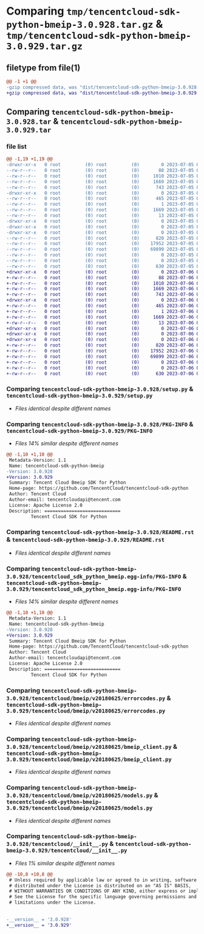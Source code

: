 # Comparing `tmp/tencentcloud-sdk-python-bmeip-3.0.928.tar.gz` & `tmp/tencentcloud-sdk-python-bmeip-3.0.929.tar.gz`

## filetype from file(1)

```diff
@@ -1 +1 @@
-gzip compressed data, was "dist/tencentcloud-sdk-python-bmeip-3.0.928.tar", last modified: Wed Jul  5 00:19:40 2023, max compression
+gzip compressed data, was "dist/tencentcloud-sdk-python-bmeip-3.0.929.tar", last modified: Thu Jul  6 00:18:43 2023, max compression
```

## Comparing `tencentcloud-sdk-python-bmeip-3.0.928.tar` & `tencentcloud-sdk-python-bmeip-3.0.929.tar`

### file list

```diff
@@ -1,19 +1,19 @@
-drwxr-xr-x   0 root         (0) root         (0)        0 2023-07-05 00:19:40.000000 tencentcloud-sdk-python-bmeip-3.0.928/
--rw-r--r--   0 root         (0) root         (0)       88 2023-07-05 00:19:40.000000 tencentcloud-sdk-python-bmeip-3.0.928/setup.cfg
--rw-r--r--   0 root         (0) root         (0)     1010 2023-07-05 00:19:40.000000 tencentcloud-sdk-python-bmeip-3.0.928/setup.py
--rw-r--r--   0 root         (0) root         (0)     1669 2023-07-05 00:19:40.000000 tencentcloud-sdk-python-bmeip-3.0.928/PKG-INFO
--rw-r--r--   0 root         (0) root         (0)      743 2023-07-05 00:19:40.000000 tencentcloud-sdk-python-bmeip-3.0.928/README.rst
-drwxr-xr-x   0 root         (0) root         (0)        0 2023-07-05 00:19:40.000000 tencentcloud-sdk-python-bmeip-3.0.928/tencentcloud_sdk_python_bmeip.egg-info/
--rw-r--r--   0 root         (0) root         (0)      465 2023-07-05 00:19:40.000000 tencentcloud-sdk-python-bmeip-3.0.928/tencentcloud_sdk_python_bmeip.egg-info/SOURCES.txt
--rw-r--r--   0 root         (0) root         (0)        1 2023-07-05 00:19:40.000000 tencentcloud-sdk-python-bmeip-3.0.928/tencentcloud_sdk_python_bmeip.egg-info/dependency_links.txt
--rw-r--r--   0 root         (0) root         (0)     1669 2023-07-05 00:19:40.000000 tencentcloud-sdk-python-bmeip-3.0.928/tencentcloud_sdk_python_bmeip.egg-info/PKG-INFO
--rw-r--r--   0 root         (0) root         (0)       13 2023-07-05 00:19:40.000000 tencentcloud-sdk-python-bmeip-3.0.928/tencentcloud_sdk_python_bmeip.egg-info/top_level.txt
-drwxr-xr-x   0 root         (0) root         (0)        0 2023-07-05 00:19:40.000000 tencentcloud-sdk-python-bmeip-3.0.928/tencentcloud/
-drwxr-xr-x   0 root         (0) root         (0)        0 2023-07-05 00:19:40.000000 tencentcloud-sdk-python-bmeip-3.0.928/tencentcloud/bmeip/
-drwxr-xr-x   0 root         (0) root         (0)        0 2023-07-05 00:19:40.000000 tencentcloud-sdk-python-bmeip-3.0.928/tencentcloud/bmeip/v20180625/
--rw-r--r--   0 root         (0) root         (0)      820 2023-07-05 00:19:40.000000 tencentcloud-sdk-python-bmeip-3.0.928/tencentcloud/bmeip/v20180625/errorcodes.py
--rw-r--r--   0 root         (0) root         (0)    17952 2023-07-05 00:19:40.000000 tencentcloud-sdk-python-bmeip-3.0.928/tencentcloud/bmeip/v20180625/bmeip_client.py
--rw-r--r--   0 root         (0) root         (0)    69899 2023-07-05 00:19:40.000000 tencentcloud-sdk-python-bmeip-3.0.928/tencentcloud/bmeip/v20180625/models.py
--rw-r--r--   0 root         (0) root         (0)        0 2023-07-05 00:19:40.000000 tencentcloud-sdk-python-bmeip-3.0.928/tencentcloud/bmeip/v20180625/__init__.py
--rw-r--r--   0 root         (0) root         (0)        0 2023-07-05 00:19:40.000000 tencentcloud-sdk-python-bmeip-3.0.928/tencentcloud/bmeip/__init__.py
--rw-r--r--   0 root         (0) root         (0)      630 2023-07-05 00:19:40.000000 tencentcloud-sdk-python-bmeip-3.0.928/tencentcloud/__init__.py
+drwxr-xr-x   0 root         (0) root         (0)        0 2023-07-06 00:18:43.000000 tencentcloud-sdk-python-bmeip-3.0.929/
+-rw-r--r--   0 root         (0) root         (0)       88 2023-07-06 00:18:43.000000 tencentcloud-sdk-python-bmeip-3.0.929/setup.cfg
+-rw-r--r--   0 root         (0) root         (0)     1010 2023-07-06 00:18:43.000000 tencentcloud-sdk-python-bmeip-3.0.929/setup.py
+-rw-r--r--   0 root         (0) root         (0)     1669 2023-07-06 00:18:43.000000 tencentcloud-sdk-python-bmeip-3.0.929/PKG-INFO
+-rw-r--r--   0 root         (0) root         (0)      743 2023-07-06 00:18:43.000000 tencentcloud-sdk-python-bmeip-3.0.929/README.rst
+drwxr-xr-x   0 root         (0) root         (0)        0 2023-07-06 00:18:43.000000 tencentcloud-sdk-python-bmeip-3.0.929/tencentcloud_sdk_python_bmeip.egg-info/
+-rw-r--r--   0 root         (0) root         (0)      465 2023-07-06 00:18:43.000000 tencentcloud-sdk-python-bmeip-3.0.929/tencentcloud_sdk_python_bmeip.egg-info/SOURCES.txt
+-rw-r--r--   0 root         (0) root         (0)        1 2023-07-06 00:18:43.000000 tencentcloud-sdk-python-bmeip-3.0.929/tencentcloud_sdk_python_bmeip.egg-info/dependency_links.txt
+-rw-r--r--   0 root         (0) root         (0)     1669 2023-07-06 00:18:43.000000 tencentcloud-sdk-python-bmeip-3.0.929/tencentcloud_sdk_python_bmeip.egg-info/PKG-INFO
+-rw-r--r--   0 root         (0) root         (0)       13 2023-07-06 00:18:43.000000 tencentcloud-sdk-python-bmeip-3.0.929/tencentcloud_sdk_python_bmeip.egg-info/top_level.txt
+drwxr-xr-x   0 root         (0) root         (0)        0 2023-07-06 00:18:43.000000 tencentcloud-sdk-python-bmeip-3.0.929/tencentcloud/
+drwxr-xr-x   0 root         (0) root         (0)        0 2023-07-06 00:18:43.000000 tencentcloud-sdk-python-bmeip-3.0.929/tencentcloud/bmeip/
+drwxr-xr-x   0 root         (0) root         (0)        0 2023-07-06 00:18:43.000000 tencentcloud-sdk-python-bmeip-3.0.929/tencentcloud/bmeip/v20180625/
+-rw-r--r--   0 root         (0) root         (0)      820 2023-07-06 00:18:43.000000 tencentcloud-sdk-python-bmeip-3.0.929/tencentcloud/bmeip/v20180625/errorcodes.py
+-rw-r--r--   0 root         (0) root         (0)    17952 2023-07-06 00:18:43.000000 tencentcloud-sdk-python-bmeip-3.0.929/tencentcloud/bmeip/v20180625/bmeip_client.py
+-rw-r--r--   0 root         (0) root         (0)    69899 2023-07-06 00:18:43.000000 tencentcloud-sdk-python-bmeip-3.0.929/tencentcloud/bmeip/v20180625/models.py
+-rw-r--r--   0 root         (0) root         (0)        0 2023-07-06 00:18:43.000000 tencentcloud-sdk-python-bmeip-3.0.929/tencentcloud/bmeip/v20180625/__init__.py
+-rw-r--r--   0 root         (0) root         (0)        0 2023-07-06 00:18:43.000000 tencentcloud-sdk-python-bmeip-3.0.929/tencentcloud/bmeip/__init__.py
+-rw-r--r--   0 root         (0) root         (0)      630 2023-07-06 00:18:43.000000 tencentcloud-sdk-python-bmeip-3.0.929/tencentcloud/__init__.py
```

### Comparing `tencentcloud-sdk-python-bmeip-3.0.928/setup.py` & `tencentcloud-sdk-python-bmeip-3.0.929/setup.py`

 * *Files identical despite different names*

### Comparing `tencentcloud-sdk-python-bmeip-3.0.928/PKG-INFO` & `tencentcloud-sdk-python-bmeip-3.0.929/PKG-INFO`

 * *Files 14% similar despite different names*

```diff
@@ -1,10 +1,10 @@
 Metadata-Version: 1.1
 Name: tencentcloud-sdk-python-bmeip
-Version: 3.0.928
+Version: 3.0.929
 Summary: Tencent Cloud Bmeip SDK for Python
 Home-page: https://github.com/TencentCloud/tencentcloud-sdk-python
 Author: Tencent Cloud
 Author-email: tencentcloudapi@tencent.com
 License: Apache License 2.0
 Description: ============================
         Tencent Cloud SDK for Python
```

### Comparing `tencentcloud-sdk-python-bmeip-3.0.928/README.rst` & `tencentcloud-sdk-python-bmeip-3.0.929/README.rst`

 * *Files identical despite different names*

### Comparing `tencentcloud-sdk-python-bmeip-3.0.928/tencentcloud_sdk_python_bmeip.egg-info/PKG-INFO` & `tencentcloud-sdk-python-bmeip-3.0.929/tencentcloud_sdk_python_bmeip.egg-info/PKG-INFO`

 * *Files 14% similar despite different names*

```diff
@@ -1,10 +1,10 @@
 Metadata-Version: 1.1
 Name: tencentcloud-sdk-python-bmeip
-Version: 3.0.928
+Version: 3.0.929
 Summary: Tencent Cloud Bmeip SDK for Python
 Home-page: https://github.com/TencentCloud/tencentcloud-sdk-python
 Author: Tencent Cloud
 Author-email: tencentcloudapi@tencent.com
 License: Apache License 2.0
 Description: ============================
         Tencent Cloud SDK for Python
```

### Comparing `tencentcloud-sdk-python-bmeip-3.0.928/tencentcloud/bmeip/v20180625/errorcodes.py` & `tencentcloud-sdk-python-bmeip-3.0.929/tencentcloud/bmeip/v20180625/errorcodes.py`

 * *Files identical despite different names*

### Comparing `tencentcloud-sdk-python-bmeip-3.0.928/tencentcloud/bmeip/v20180625/bmeip_client.py` & `tencentcloud-sdk-python-bmeip-3.0.929/tencentcloud/bmeip/v20180625/bmeip_client.py`

 * *Files identical despite different names*

### Comparing `tencentcloud-sdk-python-bmeip-3.0.928/tencentcloud/bmeip/v20180625/models.py` & `tencentcloud-sdk-python-bmeip-3.0.929/tencentcloud/bmeip/v20180625/models.py`

 * *Files identical despite different names*

### Comparing `tencentcloud-sdk-python-bmeip-3.0.928/tencentcloud/__init__.py` & `tencentcloud-sdk-python-bmeip-3.0.929/tencentcloud/__init__.py`

 * *Files 1% similar despite different names*

```diff
@@ -10,8 +10,8 @@
 # Unless required by applicable law or agreed to in writing, software
 # distributed under the License is distributed on an "AS IS" BASIS,
 # WITHOUT WARRANTIES OR CONDITIONS OF ANY KIND, either express or implied.
 # See the License for the specific language governing permissions and
 # limitations under the License.
 
 
-__version__ = '3.0.928'
+__version__ = '3.0.929'
```

